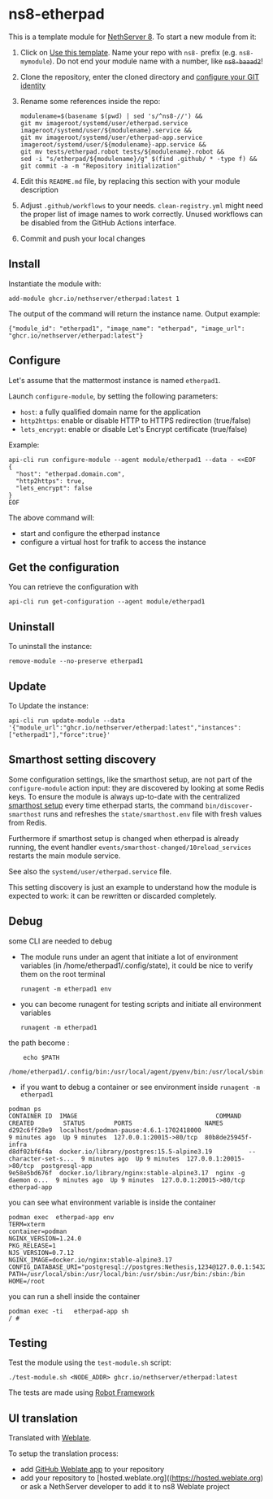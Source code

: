 # ns8-etherpad

This is a template module for [NethServer 8](https://github.com/NethServer/ns8-core).
To start a new module from it:

1. Click on [Use this template](https://github.com/NethServer/ns8-etherpad/generate).
   Name your repo with `ns8-` prefix (e.g. `ns8-mymodule`). 
   Do not end your module name with a number, like ~~`ns8-baaad2`~~!

1. Clone the repository, enter the cloned directory and
   [configure your GIT identity](https://git-scm.com/book/en/v2/Getting-Started-First-Time-Git-Setup#_your_identity)

1. Rename some references inside the repo:
   ```
   modulename=$(basename $(pwd) | sed 's/^ns8-//') &&
   git mv imageroot/systemd/user/etherpad.service imageroot/systemd/user/${modulename}.service &&
   git mv imageroot/systemd/user/etherpad-app.service imageroot/systemd/user/${modulename}-app.service && 
   git mv tests/etherpad.robot tests/${modulename}.robot &&
   sed -i "s/etherpad/${modulename}/g" $(find .github/ * -type f) &&
   git commit -a -m "Repository initialization"
   ```

1. Edit this `README.md` file, by replacing this section with your module
   description

1. Adjust `.github/workflows` to your needs. `clean-registry.yml` might
   need the proper list of image names to work correctly. Unused workflows
   can be disabled from the GitHub Actions interface.

1. Commit and push your local changes

## Install

Instantiate the module with:

    add-module ghcr.io/nethserver/etherpad:latest 1

The output of the command will return the instance name.
Output example:

    {"module_id": "etherpad1", "image_name": "etherpad", "image_url": "ghcr.io/nethserver/etherpad:latest"}

## Configure

Let's assume that the mattermost instance is named `etherpad1`.

Launch `configure-module`, by setting the following parameters:
- `host`: a fully qualified domain name for the application
- `http2https`: enable or disable HTTP to HTTPS redirection (true/false)
- `lets_encrypt`: enable or disable Let's Encrypt certificate (true/false)


Example:

```
api-cli run configure-module --agent module/etherpad1 --data - <<EOF
{
  "host": "etherpad.domain.com",
  "http2https": true,
  "lets_encrypt": false
}
EOF
```

The above command will:
- start and configure the etherpad instance
- configure a virtual host for trafik to access the instance

## Get the configuration
You can retrieve the configuration with

```
api-cli run get-configuration --agent module/etherpad1
```

## Uninstall

To uninstall the instance:

    remove-module --no-preserve etherpad1

## Update

To Update the instance:

    api-cli run update-module --data '{"module_url":"ghcr.io/nethserver/etherpad:latest","instances":["etherpad1"],"force":true}'

## Smarthost setting discovery

Some configuration settings, like the smarthost setup, are not part of the
`configure-module` action input: they are discovered by looking at some
Redis keys.  To ensure the module is always up-to-date with the
centralized [smarthost
setup](https://nethserver.github.io/ns8-core/core/smarthost/) every time
etherpad starts, the command `bin/discover-smarthost` runs and refreshes
the `state/smarthost.env` file with fresh values from Redis.

Furthermore if smarthost setup is changed when etherpad is already
running, the event handler `events/smarthost-changed/10reload_services`
restarts the main module service.

See also the `systemd/user/etherpad.service` file.

This setting discovery is just an example to understand how the module is
expected to work: it can be rewritten or discarded completely.

## Debug

some CLI are needed to debug

- The module runs under an agent that initiate a lot of environment variables (in /home/etherpad1/.config/state), it could be nice to verify them
on the root terminal

    `runagent -m etherpad1 env`

- you can become runagent for testing scripts and initiate all environment variables
  
    `runagent -m etherpad1`

 the path become : 
```
    echo $PATH
    /home/etherpad1/.config/bin:/usr/local/agent/pyenv/bin:/usr/local/sbin:/usr/local/bin:/usr/sbin:/usr/bin:/usr/
```

- if you want to debug a container or see environment inside
 `runagent -m etherpad1`
 ```
podman ps
CONTAINER ID  IMAGE                                      COMMAND               CREATED        STATUS        PORTS                    NAMES
d292c6ff28e9  localhost/podman-pause:4.6.1-1702418000                          9 minutes ago  Up 9 minutes  127.0.0.1:20015->80/tcp  80b8de25945f-infra
d8df02bf6f4a  docker.io/library/postgres:15.5-alpine3.19          --character-set-s...  9 minutes ago  Up 9 minutes  127.0.0.1:20015->80/tcp  postgresql-app
9e58e5bd676f  docker.io/library/nginx:stable-alpine3.17  nginx -g daemon o...  9 minutes ago  Up 9 minutes  127.0.0.1:20015->80/tcp  etherpad-app
```

you can see what environment variable is inside the container
```
podman exec  etherpad-app env
TERM=xterm
container=podman
NGINX_VERSION=1.24.0
PKG_RELEASE=1
NJS_VERSION=0.7.12
NGINX_IMAGE=docker.io/nginx:stable-alpine3.17
CONFIG_DATABASE_URI="postgresql://postgres:Nethesis,1234@127.0.0.1:5432/toto"
PATH=/usr/local/sbin:/usr/local/bin:/usr/sbin:/usr/bin:/sbin:/bin
HOME=/root
```

you can run a shell inside the container

```
podman exec -ti   etherpad-app sh
/ # 
```
## Testing

Test the module using the `test-module.sh` script:


    ./test-module.sh <NODE_ADDR> ghcr.io/nethserver/etherpad:latest

The tests are made using [Robot Framework](https://robotframework.org/)

## UI translation

Translated with [Weblate](https://hosted.weblate.org/projects/ns8/).

To setup the translation process:

- add [GitHub Weblate app](https://docs.weblate.org/en/latest/admin/continuous.html#github-setup) to your repository
- add your repository to [hosted.weblate.org]((https://hosted.weblate.org) or ask a NethServer developer to add it to ns8 Weblate project

